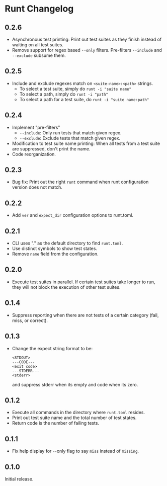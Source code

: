 Runt Changelog
==============

0.2.6
-----
- Asynchronous test printing: Print out test suites as they finish instead
  of waiting on all test suites.
- Remove support for regex based `--only` filters. Pre-filters `--include`
  and `--exclude` subsume them.

0.2.5
-----

- Include and exclude regexes match on `<suite-name>:<path>` strings.
  - To select a test suite, simply do `runt -i "suite name"`
  - To select a path, simply do `runt -i "path"`
  - To select a path for a test suite, do `runt -i "suite name:path"`

0.2.4
-----
- Implement "pre-filters"
  - `--include`: Only run tests that match given regex.
  - `--exclude`: Exclude tests that match given regex.
- Modification to test suite name printing: When all tests from a test suite
  are suppressed, don't print the name.
- Code reorganization.

0.2.3
-----
- Bug fix: Print out the right `runt` command when runt configuration version does not match.

0.2.2
-----
- Add `ver` and `expect_dir` configuration options to runt.toml.

0.2.1
-----
- CLI uses "." as the default directory to find `runt.toml`.
- Use distinct symbols to show test states.
- Remove `name` field from the configuration.

0.2.0
-----
- Execute test suites in parallel. If certain test suites take longer to run,
  they will not block the execution of other test suites.

0.1.4
-----
- Suppress reporting when there are not tests of a certain category (fail,
  miss, or correct).

0.1.3
-----

- Change the expect string format to be:
  ```
  <STDOUT>
  ---CODE---
  <exit code>
  ---STDERR---
  <stderr>
  ```
  and suppress stderr when its empty and code when its zero.

0.1.2
-----
- Execute all commands in the directory where `runt.toml` resides.
- Print out test suite name and the total number of test states.
- Return code is the number of failing tests.

0.1.1
-----
- Fix help display for --only flag to say `miss` instead of `missing`.

0.1.0
-----
Initial release.
